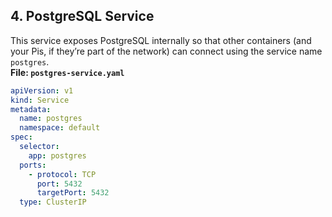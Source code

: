 ## 4. **PostgreSQL Service**

This service exposes PostgreSQL internally so that other containers (and your Pis, if they’re part of the network) can connect using the service name `postgres`.  
**File: `postgres-service.yaml`**

```yaml
apiVersion: v1
kind: Service
metadata:
  name: postgres
  namespace: default
spec:
  selector:
    app: postgres
  ports:
    - protocol: TCP
      port: 5432
      targetPort: 5432
  type: ClusterIP
```


